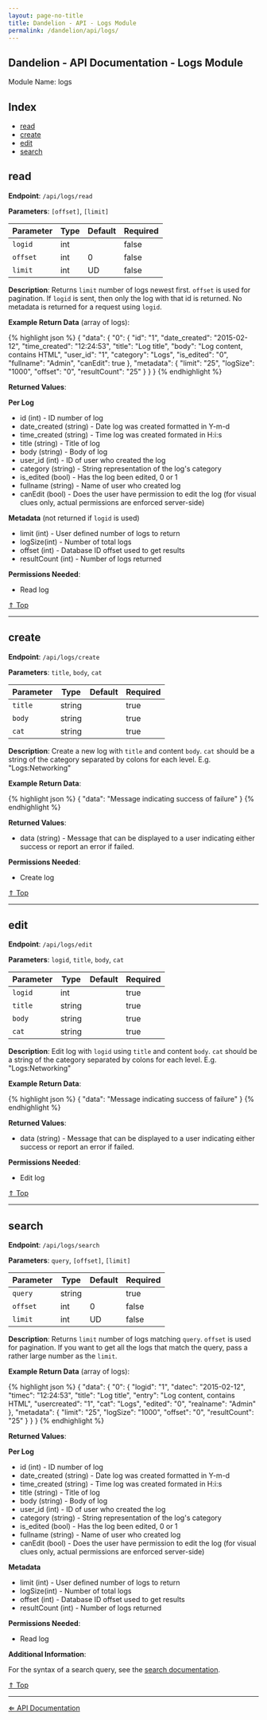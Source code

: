 ```yaml
---
layout: page-no-title
title: Dandelion - API - Logs Module
permalink: /dandelion/api/logs/
---
```


Dandelion - API Documentation - Logs Module
-------------------------------------------

Module Name: logs

Index
-----

- [read](#read)
- [create](#create)
- [edit](#edit)
- [search](#search)

read
----

**Endpoint**: `/api/logs/read`

**Parameters**: `[offset]`, `[limit]`

| Parameter | Type | Default | Required |
|-----------|------|---------|----------|
| `logid`   | int  | 		 | false    |
| `offset`  | int  | 0       | false    |
| `limit`	| int  |<span title="User defined">UD</span> | false |

**Description**: Returns `limit` number of logs newest first. `offset` is used for pagination. If `logid` is sent, then only the log with that id is returned. No metadata is returned for a request using `logid`.

**Example Return Data** (array of logs):

{% highlight json %}
{
	"data": {
		"0": {
			"id": "1",
			"date_created": "2015-02-12",
			"time_created": "12:24:53",
			"title": "Log title",
			"body": "Log content, contains HTML",
			"user_id": "1",
			"category": "Logs",
			"is_edited": "0",
			"fullname": "Admin",
			"canEdit": true
		},
		"metadata": {
			"limit": "25",
			"logSize": "1000",
			"offset": "0",
			"resultCount": "25"
		}
	}
}
{% endhighlight %}

**Returned Values**:

**Per Log**

- id (int) - ID number of log
- date_created (string) - Date log was created formatted in Y-m-d
- time_created (string) - Time log was created formated in H:i:s
- title (string) - Title of log
- body (string) - Body of log
- user_id (int) - ID of user who created the log
- category (string) - String representation of the log's category
- is_edited (bool) - Has the log been edited, 0 or 1
- fullname (string) - Name of user who created log
- canEdit (bool) - Does the user have permission to edit the log (for visual clues only, actual permissions are enforced server-side)

**Metadata** (not returned if `logid` is used)

- limit (int) - User defined number of logs to return
- logSize(int) - Number of total logs
- offset (int) - Database ID offset used to get results
- resultCount (int) - Number of logs returned

**Permissions Needed**:

- Read log

[&#8657; Top](#index)

* * * * *

create
------

**Endpoint**: `/api/logs/create`

**Parameters**: `title`, `body`, `cat`

| Parameter | Type   | Default | Required |
|-----------|--------|---------|----------|
| `title`   | string | 		   | true     |
| `body`    | string | 		   | true     |
| `cat`     | string | 		   | true     |

**Description**: Create a new log with `title` and content `body`. `cat` should be a string of the category separated by colons for each level. E.g. "Logs:Networking"

**Example Return Data**:

{% highlight json %}
{
	"data": "Message indicating success of failure"
}
{% endhighlight %}

**Returned Values**:

- data (string) - Message that can be displayed to a user indicating either success or report an error if failed.

**Permissions Needed**:

- Create log

[&#8657; Top](#index)

* * * * *

edit
----

**Endpoint**: `/api/logs/edit`

**Parameters**: `logid`, `title`, `body`, `cat`

| Parameter | Type   | Default | Required |
|-----------|--------|---------|----------|
| `logid`   | int    | 		   | true     |
| `title`   | string | 		   | true     |
| `body`    | string | 		   | true     |
| `cat`     | string | 		   | true     |

**Description**: Edit log with `logid` using `title` and content `body`. `cat` should be a string of the category separated by colons for each level. E.g. "Logs:Networking"

**Example Return Data**:

{% highlight json %}
{
	"data": "Message indicating success of failure"
}
{% endhighlight %}

**Returned Values**:

- data (string) - Message that can be displayed to a user indicating either success or report an error if failed.

**Permissions Needed**:

- Edit log

[&#8657; Top](#index)

* * * * *

search
------

**Endpoint**: `/api/logs/search`

**Parameters**: `query`, `[offset]`, `[limit]`

| Parameter | Type   | Default | Required |
|-----------|--------|---------|----------|
| `query`   | string | 		   | true	  |
| `offset`  | int    | 0       | false    |
| `limit`	| int    |<span title="User defined">UD</span> | false |

**Description**: Returns `limit` number of logs matching `query`. `offset` is used for pagination. If you want to get all the logs that match the query, pass a rather large number as the `limit`.

**Example Return Data** (array of logs):

{% highlight json %}
{
	"data": {
		"0": {
			"logid": "1",
			"datec": "2015-02-12",
			"timec": "12:24:53",
			"title": "Log title",
			"entry": "Log content, contains HTML",
			"usercreated": "1",
			"cat": "Logs",
			"edited": "0",
			"realname": "Admin"
		},
		"metadata": {
			"limit": "25",
			"logSize": "1000",
			"offset": "0",
			"resultCount": "25"
		}
	}
}
{% endhighlight %}

**Returned Values**:

**Per Log**

- id (int) - ID number of log
- date_created (string) - Date log was created formatted in Y-m-d
- time_created (string) - Time log was created formated in H:i:s
- title (string) - Title of log
- body (string) - Body of log
- user_id (int) - ID of user who created the log
- category (string) - String representation of the log's category
- is_edited (bool) - Has the log been edited, 0 or 1
- fullname (string) - Name of user who created log
- canEdit (bool) - Does the user have permission to edit the log (for visual clues only, actual permissions are enforced server-side)

**Metadata**

- limit (int) - User defined number of logs to return
- logSize(int) - Number of total logs
- offset (int) - Database ID offset used to get results
- resultCount (int) - Number of logs returned

**Permissions Needed**:

- Read log

**Additional Information**:

For the syntax of a search query, see the [search documentation](/dandelion/search).

[&#8657; Top](#index)

* * * * *

[&#8656; API Documentation](/dandelion/api)
